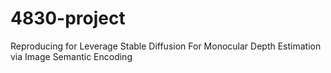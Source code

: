 # 4830-project
Reproducing for Leverage Stable Diffusion For Monocular Depth Estimation via Image Semantic Encoding
